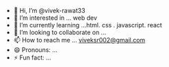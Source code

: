 - 👋 Hi, I’m @vivek-rawat33
- 👀 I’m interested in ... web dev
- 🌱 I’m currently learning ...html. css . javascript. react 
- 💞️ I’m looking to collaborate on ...
- 📫 How to reach me ... viveksr002@gmail.com
- 😄 Pronouns: ...
- ⚡ Fun fact: ...

<!---
vivek-rawat33/vivek-rawat33 is a ✨ special ✨ repository because its `README.md` (this file) appears on your GitHub profile.
You can click the Preview link to take a look at your changes.
--->
